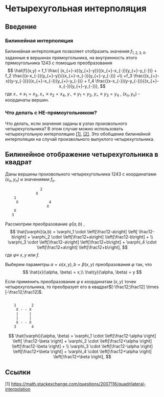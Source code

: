 # Четырехугольная интерполяция

## Введение

### Билинейная интерполяция
Билинейная интерполяция позволяет отобразить значения $f_{1,2,3,4}$, заданные  в вершинах прямоугольника, на внутренность этого прямоугольника $1243$ с помощью преобразования
$$
\hat{f}(x,y) = f_1 \frac{ (x_{+}-x)(y_{+}-y)}{(x_{+}-x_{-})(y_{+}-y_{-})} +
f_2 \frac{(x-x_{-})(y_{+}-y)}{(x_{+}-x_{-})(y_{+}-y_{-})} +\\
+f_3 \frac{(x_{+}-x)(y-y_{-})}{(x_{+}-x_{-})(y_{+}-y_{-})} +
f_4 \frac{(x-x_{-})(y-y_{-})}{(x_{+}-x_{-})(y_{+}-y_{-})},
$$
где $x_{-}\equiv x_1=x_3$, $x_{+} \equiv x_2=x_4$,  $y_{-} \equiv y_1=y_2$,  $y_{+} \equiv y_3=y_4$ ,  $(x_n,y_n)$ - координаты вершин.

### Что делать с НЕ-прямоугольником?
Что делать, если значения заданы в узлах произвольного четырехугольника? В этом случае можно использовать четырехугольную интерполяцию [[1]](https://math.stackexchange.com/questions/2007116/quadrilateral-interpolation), [[2]](http://reedbeta.com/blog/quadrilateral-interpolation-part-2/). Это обобщение билинейной интерполяции на случай произвольного выпуклого четырехугольника.

## Билинейное отображение четырехугольника в квадрат
Даны  вершины произвольного четырехугольника $1243$  с координатами $(x_n,y_n)$ и значениями $f_n$. 

```ascii
                2
              X                                
    1 
     X              4
                   X
    X
   3
```

Рассмотрим преобразование $\hat{\varphi} (a, b)$ , 
$$ 
\hat{\varphi}(a,b) =
   \varphi_1 \cdot \left[\frac12-a\right]  \left[ \frac12-b\right] +
   \varphi_2 \cdot \left[\frac12+a\right]  \left[\frac12-b\right] + \\
   \varphi_3  \cdot \left[\frac12-a\right] \left[\frac12+b\right] + 
   \varphi_4 \cdot  \left[\frac12+a\right]  \left[\frac12+b\right],
$$
где $\varphi \equiv$  $x,y$ или $f$.

Выберем параметры $a=\alpha(x,y), b=\beta(x,y)$ преобразования $\varphi$ так, что
$$
\hat{x}(\alpha, \beta) = x,\\
\hat{y}(\alpha, \beta) = y
$$

Если применить преобразование $\varphi$ к координатам $(x,y)$ точек четырехугольника, то преобразует его в квадрат$[-\frac12;\frac12] \times [-\frac12;\frac12]$.

```ascii

    1       2
     X - - X
     |     |
     |     |
     X - - X
    3       4
   ```

$$ 
\hat{\varphi}(\alpha, \beta) =
   \varphi_1 \cdot \left[\frac12-\alpha \right]  \left[ \frac12-\beta \right] +
   \varphi_2 \cdot \left[\frac12+\alpha \right]  \left[\frac12-\beta \right] + \\
   \varphi_3  \cdot \left[\frac12-\alpha \right] \left[\frac12+\beta \right] + 
   \varphi_4 \cdot  \left[\frac12+\alpha \right]  \left[\frac12+\beta \right],
$$

## Ссылки
[1] https://math.stackexchange.com/questions/2007116/quadrilateral-interpolation
<!--stackedit_data:
eyJoaXN0b3J5IjpbLTEwNzc3ODc3MjYsLTE1Njc1NTE0NjEsMz
E3ODY0NDU1LDQ3MjY4NTk5OCwxMjY5NDQ5NDM3XX0=
-->